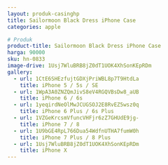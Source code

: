 ```yaml
---
layout: produk-casinghp
title: Sailormoon Black Dress iPhone Case
categories: apple

# Produk
product-title: Sailormoon Black Dress iPhone Case
harga: 90000
sku: hn-0833
image-drive: 1Usj7WluBRB8jZ0dT1UOK4XhSonKEpRDm
gallery:
  - url: 1CtE6SHEzfujtGDXjPriWBL8p7T9HtdLa
    title: iPhone 5 / 5s / SE
  - url: 1WpA3A0ZNZQmJivS8eV4RGQVBsDw8_aUB
    title: iPhone 6 / 6s
  - url: 1yeqirdNeOlMwJCUGSOJ2E8RvEZ5wsz0q
    title: iPhone 6 Plus / 6s Plus
  - url: 1VZGeKrcsmVfuncVHFjr6zZ7GHUdE9jg-
    title: iPhone 7 / 8
  - url: 1U9bGE4RpL766Dua54WdfnUTHA7fumW0h
    title: iPhone 7 Plus / 8 Plus
  - url: 1Usj7WluBRB8jZ0dT1UOK4XhSonKEpRDm
    title: iPhone X
---
```

